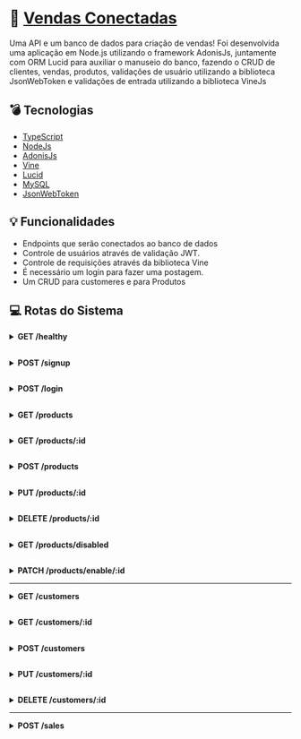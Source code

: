 # :pencil: [Vendas Conectadas]()

Uma API e um banco de dados para criação de vendas! Foi desenvolvida uma aplicação em Node.js utilizando o framework AdonisJs, juntamente com ORM Lucid para auxiliar o manuseio do banco, fazendo o CRUD de clientes, vendas, produtos, validações de usuário utilizando a biblioteca JsonWebToken e validações de entrada utilizando a biblioteca VineJs

## :bomb: Tecnologias

- [TypeScript](https://www.typescriptlang.org/)
- [NodeJs](https://nodejs.org/en)
- [AdonisJs](https://docs.adonisjs.com/guides/introduction)
- [Vine](https://vinejs.dev/docs/introduction)
- [Lucid](https://lucid.adonisjs.com/docs/introduction)
- [MySQL](https://www.mysql.com/)
- [JsonWebToken](https://jwt.io/)

## :bulb: Funcionalidades

- Endpoints que serão conectados ao banco de dados
- Controle de usuários através de validação JWT.
- Controle de requisições através da biblioteca Vine
- É necessário um login para fazer uma postagem.
- Um CRUD para customeres e para Produtos

## :computer: Rotas do Sistema

<details>
  <summary><strong>GET /healthy</strong></summary><br />
  
Retorna uma mensagem confirmando que o Serviço está funcionando.

  - Retorno:
  ```json
  {
	  "backend": "OK"
  }
  ```
</details>

##

<details>
  <summary><strong>POST /signup</strong></summary><br />
  
   Rota para fazer cadastro de um usuário (email) que ainda não existe no banco de dados.

   - Entrada:
  ```json
  {
	  "email": "testemail@gmail.com",
	  "password": "senhasecreta"
  }
  ```
  - Retorno:
  ```json
  {
	   "email": "testemail@gmail.com",
  }
  ```
</details>

##

<details>
  <summary><strong>POST /login</strong></summary><br />
  
  Rota para fazer login de um usuário já cadastrado. Caso o email e senha estejam corretos, retorna um token do Usuário que acabou de Logar.
  
  - Entrada:
  ```json
  {
	  "email": "test@gmail.com",
	  "password": "senhasecreta"
  }
  ```
  - Retorno:
  ```json
  {
	  "token": "eyJhbGciOiJIUzI1NiIsInR5cCI6IkpXVCJ9.eyJpZCI6MSwiZW1haWwiOiJ0ZXN0QGdtYWlsLmNvbSIsImlhdCI6MTcxMjIzODk1NH0.e7Bz_Jw7lMZyurLJ5imwe_549dBHB1EOchfAbTtuqv4"
  }
  ```
  > Token é necessário para rotas que precisam estar logados
</details>

##

<details>
  <summary><strong>GET /products</strong></summary><br />
  
  > Necessário estar logado

  Rota para listagem de todos os produtos cadastrados e que estão ativos no banco de dados.
  
  - Retorno:
  ```json
[
    {
	    "id": 1,
	    "name": "keyboard"
	},

    /* ... */
]
  ```
</details>

##

<details>
  <summary><strong>GET /products/:id</strong></summary><br />
  
  > Necessário estar logado

  Rota para listagem de um produto com um id específico cadastrado no banco de dados.
  
  - Retorno:
  ```json
{
	  "id": 1,
	  "name": "mouse",
	  "price": 5,
	  "description": "gaming mouse",
	  "quantity": 2,
	  "active": 1
}
  ```
</details>

##

<details>
  <summary><strong>POST /products</strong></summary><br />
  
  > Necessário estar logado

  Rota para a criação de um produto novo no banco de dados.
  
  - Entrada:
  ```json
  {
	  "name": "mouse",
	  "price": 5,
	  "description": "mouse gamer", (Opcional)
	  "quantity": 3
  }
  ```
  - Retorno:
  ```json
  {
	  "name": "mouse",
	  "price": 5,
	  "description": "mouse gamer",
	  "quantity": 3,
	  "id": 1
  }
  ```
</details>

##

<details>
  <summary><strong>PUT /products/:id</strong></summary><br />
  
  > Necessário estar logado

  Rota para a alteração de um produto com um id específico já existente no banco de dados.
  
  - Entrada:
  ```json
  {
	  "name": "mouse básico",
	  "price": 7,
	  "description": "mouse escritorio",
	  "quantity": 3
  }
  ```
  - Retorno:
  ```json
  {
	  "id": 1,
	  "name": "mouse básico",
	  "price": 7,
	  "description": "mouse escritorio",
	  "quantity": 3,
	  "active": 1
  }
  ```
</details>

##

<details>
  <summary><strong>DELETE /products/:id</strong></summary><br />
  
  > Necessário estar logado

  Rota para a deleção de um produto com um id específico já existente no banco de dados. (soft delete)

  > `soft delete`: Uma exclusão reversível marca um registro como inativo ou válido sem realmente excluí-lo do banco de dados. Podendo melhorar o desempenho e permitindo que dados “excluídos” sejam recuperados
  
  - Retorno:
  ```json
  "No body returned for response"
  ```
</details>

##

<details>
  <summary><strong>GET /products/disabled</strong></summary><br />
  
  > Necessário estar logado

  Rota para listagem de todos os produtos cadastrados que foram deletados(desativados) no banco de dados.
  
  - Retorno:
  ```json
[
	{
		"id": 1,
		"name": "mouse básico",
		"price": 7,
		"description": "mouse escritorio",
		"quantity": 3
	},

    /* ... */
]
  ```
</details>

##

<details>
  <summary><strong>PATCH /products/enable/:id</strong></summary><br />
  
  > Necessário estar logado

  Rota para a ativação de um produto com um id específico já existente no banco de dados que foi desativado pelo usuário.
  
  - Retorno:
  ```json
  "No body returned for response"
  ```
</details>

---

<details>
  <summary><strong>GET /customers</strong></summary><br />
  
  > Necessário estar logado

  Rota para listagem de todos os clientes cadastrados no banco de dados.
  
  - Retorno:
  ```json
[
    {
	    "id": 1,
	    "name": "Joao",
	    "cpf": "12312312312",
	    "sellerId": 1
	},

    /* ... */
]
  ```
</details>

##

<details>
  <summary><strong>GET /customers/:id</strong></summary><br />
  
  > Necessário estar logado

  Rota para listagem de um cliente com um id específico cadastrado no banco de dados.
  
  - Retorno:
  ```json
{
	"id": 1,
	"name": "Joao",
	"cpf": "12312312312",
	"sellerId": 1,
	"phone": {
		"id": 1,
		"customerId": 1,
		"number": 999999999
	},
	"address": {
		"id": 1,
		"country": "Brazil",
		"state": "state1",
		"city": "city1",
		"neighborhood": "test1",
		"number": 123,
		"complement": null,
		"reference": null,
		"customerId": 1
	},
	"sales": [
		{
			"id": 1,
			"quantity": 2,
			"unitPrice": 10,
			"totalPrice": 20,
			"dateSale": "2024-04-04T17:11:16.000+00:00",
			"customerId": 1,
			"productId": 2
		},
		{
			"id": 2,
			"quantity": 1,
			"unitPrice": 15,
			"totalPrice": 15,
			"dateSale": "2024-04-04T17:11:16.000+00:00",
			"customerId": 1,
			"productId": 3
		}
	]
}
  ```
</details>

##

<details>
  <summary><strong>POST /customers</strong></summary><br />
  
  > Necessário estar logado

  Rota para a criação de um cliente novo no banco de dados.
  
  - Entrada:
  ```json
{
	  "name": "Marcos",
	  "cpf": "12312312316",
	  "sellerId": 1,
	  "addressId": 1,
	  "numberPhone": 987654321,
	  "country": "Brazil",
	  "state": "Estado",
	  "city": "Cidade",
	  "neighborhood": "Vizinho",
	  "numberHouse": 8
}
  ```
  - Retorno:
  ```json
{
	  "id": 1,
	  "name": "Marcos"
}
  ```
</details>

##

<details>
  <summary><strong>PUT /customers/:id</strong></summary><br />
  
  > Necessário estar logado

  Rota para a alteração de um produto com um id específico já existente no banco de dados.
  
  - Entrada:
  ```json
  {
	  "name": "Joao",
	  "cpf": "12319912416",
	  "numberPhone": 987654321,
	  "country": "Brasil",
	  "state": "Estado",
	  "city": "Cidade",
	  "neighborhood": "Vizinho",
	  "numberHouse": 8
  }
  ```
  - Retorno:
  ```json
  {
	  "id": 1,
	  "name": "Joao",
	  "cpf": "12319912416",
	  "sellerId": 1,
  }
  ```
</details>

##

<details>
  <summary><strong>DELETE /customers/:id</strong></summary><br />
  
  > Necessário estar logado

  Rota para a deleção de um produto com um id específico já existente no banco de dados.
  
  - Retorno:
  ```json
  "No body returned for response"
  ```
</details>

---

<details>
  <summary><strong>POST /sales</strong></summary><br />
  
  > Necessário estar logado

  Rota para a criação de uma venda no banco de dados.
  
  - Entrada:
  ```json
  {
	  "quantity": 10,
	  "unitPrice": 5,
	  "totalPrice": 15,
	  "customerId": 3,
	  "productId": 1
  }
  ```
  - Retorno:
  ```json
  {
	  "quantity": 10,
	  "unitPrice": 5,
	  "totalPrice": 15,
	  "customerId": 3,
	  "productId": 1,
	  "dateSale": "2024-04-04T23:28:06.199+00:00",
	  "id": 1
  }
  ```
</details>
